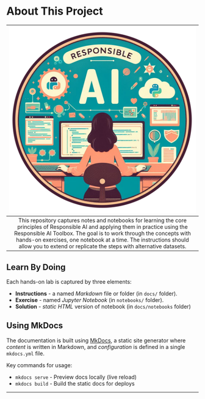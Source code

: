 # About This Project

|![Responsible AI](./img/rai-logo.png)|
|:---:|
| This repository captures notes and notebooks for learning the core principles of Responsible AI and applying them in practice using the Responsible AI Toolbox. The goal is to work through the concepts with hands-on exercises, one notebook at a time. The instructions should allow you to extend or replicate the steps with alternative datasets.|

## Learn By Doing

Each hands-on lab is captured by three elements:

 - **Instructions** - a named _Markdown_ file or folder (in `docs/` folder). 
 - **Exercise** -  named _Jupyter Notebook_ (in `notebooks/` folder).
 - **Solution** - _static HTML_ version of notebook (in `docs/notebooks` folder)

## Using MkDocs

The documentation is built using [MkDocs](https://www.mkdocs.org/), a static site generator where _content_ is written in Markdown, and _configuration_ is defined in a single `mkdocs.yml` file. 

Key commands for usage:
 - `mkdocs serve` - Preview docs locally (live reload)
 - `mkdocs build` - Build the static docs for deploys

---
